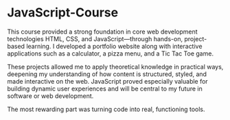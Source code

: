 # JavaScript-Course

This course provided a strong foundation in core web development technologies HTML, CSS, and JavaScript—through hands-on, project-based learning. I developed a portfolio website along with interactive applications such as a calculator, a pizza menu, and a Tic Tac Toe game.

These projects allowed me to apply theoretical knowledge in practical ways, deepening my understanding of how content is structured, styled, and made interactive on the web. JavaScript proved especially valuable for building dynamic user experiences and will be central to my future in software or web development.

The most rewarding part was turning code into real, functioning tools.
